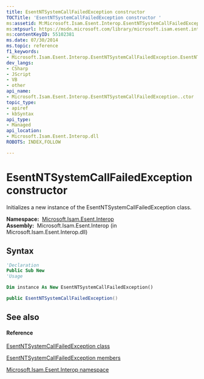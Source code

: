```yaml
---
title: EsentNTSystemCallFailedException constructor 
TOCTitle: 'EsentNTSystemCallFailedException constructor '
ms:assetid: M:Microsoft.Isam.Esent.Interop.EsentNTSystemCallFailedException.#ctor
ms:mtpsurl: https://msdn.microsoft.com/library/microsoft.isam.esent.interop.esentntsystemcallfailedexception.esentntsystemcallfailedexception(v=EXCHG.10)
ms:contentKeyID: 55102381
ms.date: 07/30/2014
ms.topic: reference
f1_keywords:
- Microsoft.Isam.Esent.Interop.EsentNTSystemCallFailedException.EsentNTSystemCallFailedException
dev_langs:
- CSharp
- JScript
- VB
- other
api_name: 
- Microsoft.Isam.Esent.Interop.EsentNTSystemCallFailedException..ctor
topic_type: 
- apiref
- kbSyntax
api_type: 
- Managed
api_location: 
- Microsoft.Isam.Esent.Interop.dll
ROBOTS: INDEX,FOLLOW

---
```


# EsentNTSystemCallFailedException constructor

Initializes a new instance of the EsentNTSystemCallFailedException class.

**Namespace:**  [Microsoft.Isam.Esent.Interop](hh596136\(v=exchg.10\).md)  
**Assembly:**  Microsoft.Isam.Esent.Interop (in Microsoft.Isam.Esent.Interop.dll)

## Syntax

``` vb
'Declaration
Public Sub New
'Usage

Dim instance As New EsentNTSystemCallFailedException()
```

``` csharp
public EsentNTSystemCallFailedException()
```

## See also

#### Reference

[EsentNTSystemCallFailedException class](dn334749\(v=exchg.10\).md)

[EsentNTSystemCallFailedException members](dn319692\(v=exchg.10\).md)

[Microsoft.Isam.Esent.Interop namespace](hh596136\(v=exchg.10\).md)

